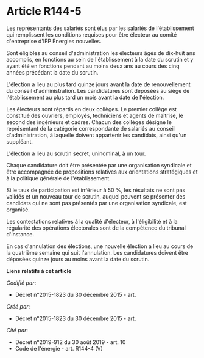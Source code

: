 # Article R144-5

Les représentants des salariés sont élus par les salariés de l'établissement qui remplissent les conditions requises pour
être électeur au comité d'entreprise d'IFP Energies nouvelles.

Sont éligibles au conseil d'administration les électeurs âgés de dix-huit ans accomplis, en fonctions au sein de
l'établissement à la date du scrutin et y ayant été en fonctions pendant au moins deux ans au cours des cinq années précédant
la date du scrutin.

L'élection a lieu au plus tard quinze jours avant la date de renouvellement du conseil d'administration. Les candidatures
sont déposées au siège de l'établissement au plus tard un mois avant la date de l'élection.

Les électeurs sont répartis en deux collèges. Le premier collège est constitué des ouvriers, employés, techniciens et agents
de maîtrise, le second des ingénieurs et cadres. Chacun des collèges désigne le représentant de la catégorie correspondante
de salariés au conseil d'administration, à laquelle doivent appartenir les candidats, ainsi qu'un suppléant.

L'élection a lieu au scrutin secret, uninominal, à un tour.

Chaque candidature doit être présentée par une organisation syndicale et être accompagnée de propositions relatives aux
orientations stratégiques et à la politique générale de l'établissement.

Si le taux de participation est inférieur à 50 %, les résultats ne sont pas validés et un nouveau tour de scrutin, auquel
peuvent se présenter des candidats qui ne sont pas présentés par une organisation syndicale, est organisé.

Les contestations relatives à la qualité d'électeur, à l'éligibilité et à la régularité des opérations électorales sont de la
compétence du tribunal d'instance.

En cas d'annulation des élections, une nouvelle élection a lieu au cours de la quatrième semaine qui suit l'annulation. Les
candidatures doivent être déposées quinze jours au moins avant la date du scrutin.

**Liens relatifs à cet article**

_Codifié par_:

  - Décret n°2015-1823 du 30 décembre 2015 - art.

_Créé par_:

  - Décret n°2015-1823 du 30 décembre 2015 - art.

_Cité par_:

  - Décret n°2019-912 du 30 août 2019 - art. 10
  - Code de l'énergie - art. R144-4 (V)
